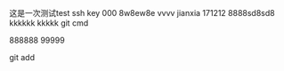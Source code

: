 这是一次测试test ssh key 000 8w8ew8e  vvvv
jianxia 171212
8888sd8sd8
kkkkkk kkkkk
git cmd 

888888 99999

git add

